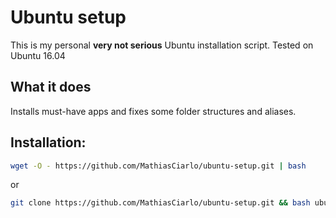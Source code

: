 # Ubuntu setup
This is my personal **very not serious** Ubuntu installation script.
Tested on Ubuntu 16.04

## What it does
Installs must-have apps and fixes some folder structures and aliases.

## Installation:
```bash
wget -O - https://github.com/MathiasCiarlo/ubuntu-setup.git | bash
```
or
```bash
git clone https://github.com/MathiasCiarlo/ubuntu-setup.git && bash ubuntu-setup/setup.sh
```
